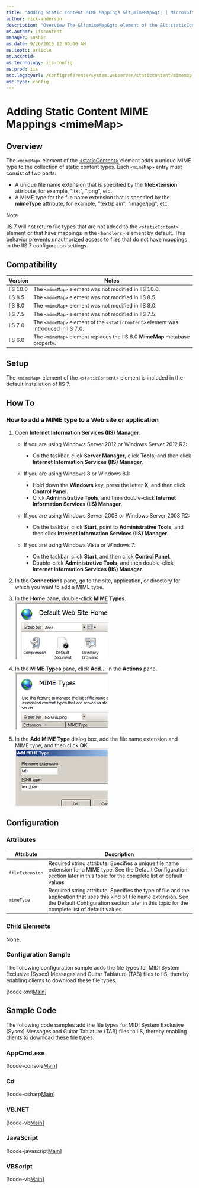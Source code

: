```yaml
---
title: "Adding Static Content MIME Mappings &lt;mimeMap&gt; | Microsoft Docs"
author: rick-anderson
description: "Overview The &lt;mimeMap&gt; element of the &lt;staticContent&gt; element adds a unique MIME type to the collection of static content types. Each &lt;mimeMap..."
ms.author: iiscontent
manager: soshir
ms.date: 9/26/2016 12:00:00 AM
ms.topic: article
ms.assetid: 
ms.technology: iis-config
ms.prod: iis
msc.legacyurl: /configreference/system.webserver/staticcontent/mimemap
msc.type: config
---
```

Adding Static Content MIME Mappings &lt;mimeMap&gt;
====================
<a id="001"></a>
## Overview

The `<mimeMap>` element of the [&lt;staticContent&gt;](index.md) element adds a unique MIME type to the collection of static content types. Each `<mimeMap>` entry must consist of two parts:

- A unique file name extension that is specified by the **fileExtension** attribute, for example, ".txt", ".png", etc.
- A MIME type for the file name extension that is specified by the **mimeType** attribute, for example, "text/plain", "image/jpg", etc.

> [!NOTE]
> IIS 7 will not return file types that are not added to the `<staticContent>` element or that have mappings in the `<handlers>` element by default. This behavior prevents unauthorized access to files that do not have mappings in the IIS 7 configuration settings.

<a id="002"></a>
## Compatibility

| Version | Notes |
| --- | --- |
| IIS 10.0 | The `<mimeMap>` element was not modified in IIS 10.0. |
| IIS 8.5 | The `<mimeMap>` element was not modified in IIS 8.5. |
| IIS 8.0 | The `<mimeMap>` element was not modified in IIS 8.0. |
| IIS 7.5 | The `<mimeMap>` element was not modified in IIS 7.5. |
| IIS 7.0 | The `<mimeMap>` element of the `<staticContent>` element was introduced in IIS 7.0. |
| IIS 6.0 | The `<mimeMap>` element replaces the IIS 6.0 **MimeMap** metabase property. |

<a id="003"></a>
## Setup

The `<mimeMap>` element of the `<staticContent>` element is included in the default installation of IIS 7.

<a id="004"></a>
## How To

### How to add a MIME type to a Web site or application

1. Open **Internet Information Services (IIS) Manager**: 

    - If you are using Windows Server 2012 or Windows Server 2012 R2: 

        - On the taskbar, click **Server Manager**, click **Tools**, and then click **Internet Information Services (IIS) Manager**.
    - If you are using Windows 8 or Windows 8.1: 

        - Hold down the **Windows** key, press the letter **X**, and then click **Control Panel**.
        - Click **Administrative Tools**, and then double-click **Internet Information Services (IIS) Manager**.
    - If you are using Windows Server 2008 or Windows Server 2008 R2: 

        - On the taskbar, click **Start**, point to **Administrative Tools**, and then click **Internet Information Services (IIS) Manager**.
    - If you are using Windows Vista or Windows 7: 

        - On the taskbar, click **Start**, and then click **Control Panel**.
        - Double-click **Administrative Tools**, and then double-click **Internet Information Services (IIS) Manager**.
2. In the **Connections** pane, go to the site, application, or directory for which you want to add a MIME type.
3. In the **Home** pane, double-click **MIME Types**.  
    [![](mimeMap/_static/image2.png)](mimeMap/_static/image1.png)
4. In the **MIME Types** pane, click **Add...** in the **Actions** pane.  
    [![](mimeMap/_static/image4.png)](mimeMap/_static/image3.png)
5. In the **Add MIME Type** dialog box, add the file name extension and MIME type, and then click **OK**.  
    [![](mimeMap/_static/image6.png)](mimeMap/_static/image5.png)

<a id="005"></a>
## Configuration

### Attributes

| Attribute | Description |
| --- | --- |
| `fileExtension` | Required string attribute. Specifies a unique file name extension for a MIME type. See the Default Configuration section later in this topic for the complete list of default values |
| `mimeType` | Required string attribute. Specifies the type of file and the application that uses this kind of file name extension. See the Default Configuration section later in this topic for the complete list of default values. |

### Child Elements

None.

### Configuration Sample

The following configuration sample adds the file types for MIDI System Exclusive (Sysex) Messages and Guitar Tablature (TAB) files to IIS, thereby enabling clients to download these file types.

[!code-xml[Main](mimeMap/samples/sample1.xml)]

<a id="006"></a>
## Sample Code

The following code samples add the file types for MIDI System Exclusive (Sysex) Messages and Guitar Tablature (TAB) files to IIS, thereby enabling clients to download these file types.

### AppCmd.exe

[!code-console[Main](mimeMap/samples/sample2.cmd)]

### C#

[!code-csharp[Main](mimeMap/samples/sample3.cs)]

### VB.NET

[!code-vb[Main](mimeMap/samples/sample4.vb)]

### JavaScript

[!code-javascript[Main](mimeMap/samples/sample5.js)]

### VBScript

[!code-vb[Main](mimeMap/samples/sample6.vb)]